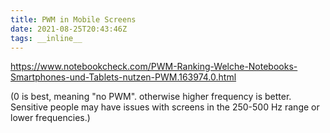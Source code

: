 ```yaml
---
title: PWM in Mobile Screens
date: 2021-08-25T20:43:46Z
tags: __inline__
---
```


https://www.notebookcheck.com/PWM-Ranking-Welche-Notebooks-Smartphones-und-Tablets-nutzen-PWM.163974.0.html

(0 is best, meaning "no PWM". otherwise higher frequency is better. Sensitive people may have issues with screens in the 250-500 Hz range or lower frequencies.)

